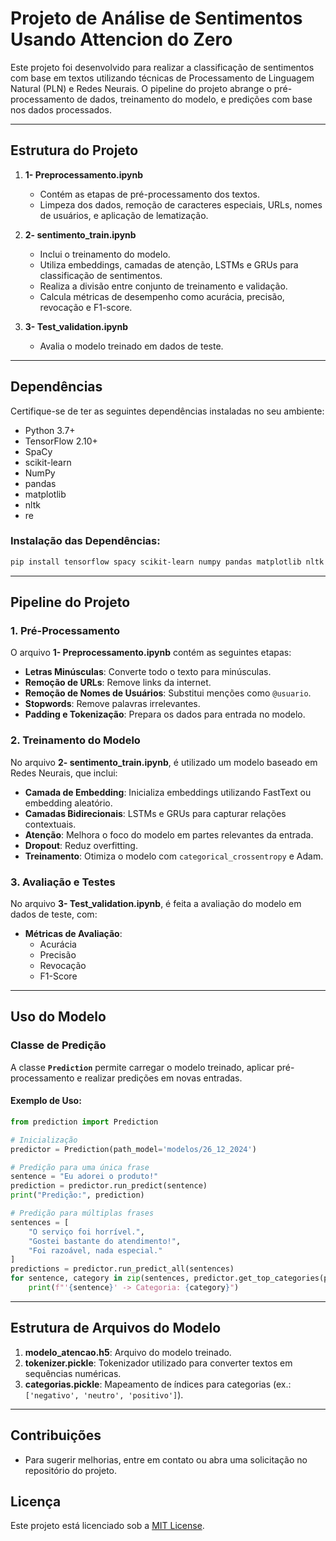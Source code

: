# Projeto de Análise de Sentimentos Usando Attencion do Zero

Este projeto foi desenvolvido para realizar a classificação de sentimentos com base em textos utilizando técnicas de Processamento de Linguagem Natural (PLN) e Redes Neurais. O pipeline do projeto abrange o pré-processamento de dados, treinamento do modelo, e predições com base nos dados processados.

---

## **Estrutura do Projeto**

1. **1- Preprocessamento.ipynb**
   - Contém as etapas de pré-processamento dos textos.
   - Limpeza dos dados, remoção de caracteres especiais, URLs, nomes de usuários, e aplicação de lematização.

2. **2- sentimento_train.ipynb**
   - Inclui o treinamento do modelo.
   - Utiliza embeddings, camadas de atenção, LSTMs e GRUs para classificação de sentimentos.
   - Realiza a divisão entre conjunto de treinamento e validação.
   - Calcula métricas de desempenho como acurácia, precisão, revocação e F1-score.

3. **3- Test_validation.ipynb**
   - Avalia o modelo treinado em dados de teste.

---

## **Dependências**
Certifique-se de ter as seguintes dependências instaladas no seu ambiente:

- Python 3.7+
- TensorFlow 2.10+
- SpaCy
- scikit-learn
- NumPy
- pandas
- matplotlib
- nltk
- re

### Instalação das Dependências:
```bash
pip install tensorflow spacy scikit-learn numpy pandas matplotlib nltk
```

---

## **Pipeline do Projeto**

### 1. Pré-Processamento

O arquivo **1- Preprocessamento.ipynb** contém as seguintes etapas:

- **Letras Minúsculas**: Converte todo o texto para minúsculas.
- **Remoção de URLs**: Remove links da internet.
- **Remoção de Nomes de Usuários**: Substitui menções como `@usuario`.
- **Stopwords**: Remove palavras irrelevantes.
- **Padding e Tokenização**: Prepara os dados para entrada no modelo.

### 2. Treinamento do Modelo

No arquivo **2- sentimento_train.ipynb**, é utilizado um modelo baseado em Redes Neurais, que inclui:

- **Camada de Embedding**: Inicializa embeddings utilizando FastText ou embedding aleatório.
- **Camadas Bidirecionais**: LSTMs e GRUs para capturar relações contextuais.
- **Atenção**: Melhora o foco do modelo em partes relevantes da entrada.
- **Dropout**: Reduz overfitting.
- **Treinamento**: Otimiza o modelo com `categorical_crossentropy` e Adam.

### 3. Avaliação e Testes

No arquivo **3- Test_validation.ipynb**, é feita a avaliação do modelo em dados de teste, com:

- **Métricas de Avaliação**:
  - Acurácia
  - Precisão
  - Revocação
  - F1-Score

---

## **Uso do Modelo**

### Classe de Predição
A classe **`Prediction`** permite carregar o modelo treinado, aplicar pré-processamento e realizar predições em novas entradas.

#### Exemplo de Uso:

```python
from prediction import Prediction

# Inicialização
predictor = Prediction(path_model='modelos/26_12_2024')

# Predição para uma única frase
sentence = "Eu adorei o produto!"
prediction = predictor.run_predict(sentence)
print("Predição:", prediction)

# Predição para múltiplas frases
sentences = [
    "O serviço foi horrível.",
    "Gostei bastante do atendimento!",
    "Foi razoável, nada especial."
]
predictions = predictor.run_predict_all(sentences)
for sentence, category in zip(sentences, predictor.get_top_categories(predictions)):
    print(f"'{sentence}' -> Categoria: {category}")
```

---

## **Estrutura de Arquivos do Modelo**

1. **modelo_atencao.h5**: Arquivo do modelo treinado.
2. **tokenizer.pickle**: Tokenizador utilizado para converter textos em sequências numéricas.
3. **categorias.pickle**: Mapeamento de índices para categorias (ex.: `['negativo', 'neutro', 'positivo']`).

---

## **Contribuições**
- Para sugerir melhorias, entre em contato ou abra uma solicitação no repositório do projeto.

## **Licença**
Este projeto está licenciado sob a [MIT License](https://opensource.org/licenses/MIT).

